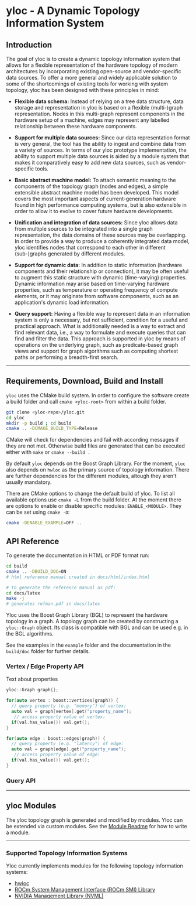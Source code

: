 # yloc - A Dynamic Topology Information System

## Introduction

The goal of yloc is to create a dynamic topology information
system that allows for a flexible representation of the hardware
topology of modern architectures by incorporating existing open-source
and vendor-specific data sources. To offer a more general and
widely applicable solution to some of the shortcomings of
existing tools for working with system topology, yloc has
been designed with these principles in mind:

* **Flexible data schema:** Instead of relying on a tree data
  structure, data storage and representation in yloc is based on a
  flexible (multi-)graph representation. Nodes in this multi-graph
  represent components in the hardware setup of a machine, edges may
  represent any labelled relationship between these hardware
  components.


* **Support for multiple data sources:** Since our data
  representation format is very general, the tool has the ability to
  ingest and combine data from a variety of sources. In terms of our
  yloc prototype implementation, the ability to support multiple data
  sources is aided by a module system that makes it comparatively easy
  to add new data sources, such as vendor-specific tools.


* **Basic abstract machine model:** To attach semantic
  meaning to the components of the topology graph (nodes and edges), a
  simple extensible abstract machine model has been developed. This
  model covers the most important aspects of current-generation
  hardware found in high performance computing systems, but is also
  extensible in order to allow it to evolve to cover future hardware
  developments.


* **Unification and integration of data sources:** Since yloc
  allows data from multiple sources to be integrated into a single
  graph representation, the data domains of these sources may be
  overlapping. In order to provide a way to produce a coherently
  integrated data model, yloc identifies nodes that correspond to each
  other in different (sub-)graphs generated by different modules.

* **Support for dynamic data:** In addition to static
  information (hardware components and their relationship or
  connection), it may be often useful to augment this static structure
  with dynamic (time-varying) properties. Dynamic information may
  arise based on time-varying hardware properties, such as temperature
  or operating frequency of compute elements, or it may originate from
  software components, such as an application's dynamic load
  information.

* **Query support:** Having a flexible way to represent data
  in an information system is only a necessary, but not sufficient,
  condition for a useful and practical approach. What is additionally
  needed is a way to extract and find relevant data, i.e., a way to
  formulate and execute queries that can find and filter the
  data. This approach is supported in yloc by means of operations on
  the underlying graph, such as predicate-based graph views and support
  for graph algorithms such as computing shortest paths or performing
  a breadth-first search.

---

## Requirements, Download, Build and Install

`yloc` uses the CMake build system.
In order to configure the software create a build folder and call `cmake <yloc-root>` from within a build folder.

```bash
git clone <yloc-repo>/yloc.git
cd yloc
mkdir -p build ; cd build
cmake .. -DCMAKE_BUILD_TYPE=Release
```

CMake will check for dependencies and fail with according messages if they are not met.
Otherwise build files are generated that can be executed either with `make` or `cmake --build .`

By default `yloc` depends on the Boost Graph Library.
For the moment, `yloc` also depends on `hwloc` as the primary source of topology information.
There are further dependencies for the different modules, altough they aren't usually mandatory.

There are CMake options to change the default build of yloc.
To list all available options use `cmake -L` from the build folder.
At the moment there are options to enable or disable specific modules: `ENABLE_<MODULE>`.
They can be set using `cmake -D`:

```bash
cmake -DENABLE_EXAMPLE=OFF ..
```

## API Reference

To generate the documentation in HTML or PDF format run:

```bash
cd build
cmake .. -DBUILD_DOC=ON
# html reference manual created in docs/html/index.html

# to generate the reference manual as pdf:
cd docs/latex
make -j
# generates refman.pdf in docs/latex
```

Yloc uses the Boost Graph Library (BGL) to represent the hardware topology in a graph.
A topology graph can be created by constructing a `yloc::Graph` object.
Its class is compatible with BGL and can be used e.g. in the BGL algorithms.

See the examples in the `example` folder and the documentation in the `build/doc` folder for further details.

### Vertex / Edge Property API

Text about properties

```CPP
yloc::Graph graph{};

for(auto vertex : boost::vertices(graph)) {
  // query property (e.g. "memory") of vertex:
  auto val = graph[vertex].get("property_name");
   // access property value of vertex:
  if(val.has_value()) val.get();
}

for(auto edge : boost::edges(graph)) {
  // query property (e.g. "latency") of edge:
  auto val = graph[edge].get("property_name");
   // access property value of edge:
  if(val.has_value()) val.get();
}
```

### Query API

---

## yloc Modules

The yloc topology graph is generated and modified by modules.
Yloc can be extended via custom modules. See the [Module Readme](./modules/README.md) for how to write a module.

---

### Supported Topology Information Systems

Yloc currently implements modules for the following topology information systems:

- [hwloc](https://www.open-mpi.org/projects/hwloc/)
- [ROCm System Management Interface (ROCm SMI) Library](https://github.com/RadeonOpenCompute/rocm_smi_lib)
- [NVIDIA Management Library (NVML)](https://developer.nvidia.com/nvidia-management-library-nvml)


<!--
### Tested Architectures

TODO:
  - tested on ?

---

## Funding

TODO?

-->
